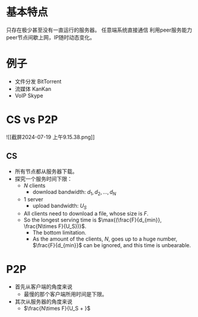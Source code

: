 # 基本特点
只存在极少甚至没有一直运行的服务器。
任意端系统直接通信
利用peer服务能力
peer节点间歇上网，IP随时动态变化。
# 例子
- 文件分发 BitTorrent
- 流媒体 KanKan
- VoIP Skype
# CS vs P2P
![[截屏2024-07-19 上午9.15.38.png]]
## CS
- 所有节点都从服务器下载。
- 探究一个服务时间下限：
	- $N$ clients
		- download bandwidth: ${d_1, d_2, ..., d_N}$
	- $1$ server
		- upload bandwidth: $U_S$
	- All clients need to download a file, whose size is $F$.
	- So the longest serving time is $\max{(\frac{F}{d_{min}}, \frac{N\times F}{U_S})}$.
		- The bottom limitation.
		- As the amount of the clients, $N$, goes up to a huge number, $\frac{F}{d_{min}}$ can be ignored, and this time is unbearable.
# P2P
- 首先从客户端的角度来说
	- 最慢的那个客户端所用时间是下限。
- 其次从服务器的角度来说
	- $\frac{N\times F}{U_S + }$